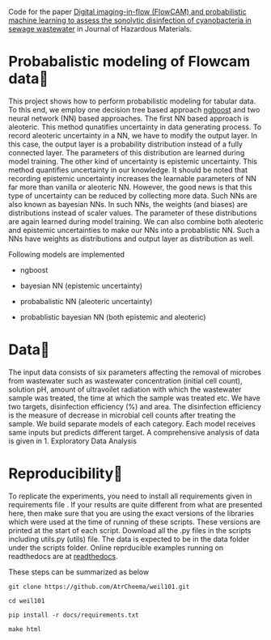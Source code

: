
Code for the paper [Digital imaging-in-flow (FlowCAM) and probabilistic machine learning to assess the sonolytic disinfection of cyanobacteria in sewage wastewater](https://doi.org/10.1016/j.jhazmat.2024.133762) in Journal of Hazardous Materials.

# Probabalistic modeling of Flowcam data
This project shows how to perform probabilistic modeling for tabular data. To this end, we employ one decision tree based approach [ngboost](https://stanfordmlgroup.github.io/projects/ngboost/) and two neural network (NN) based approaches. The first NN based approach is aleoteric. This method qunatifies uncertainty in data generating process. To record aleoteric uncertainty in a NN, we have to modify the output layer. In this case, the output layer is a probability distribution instead of a fully connected layer. The parameters of this distribution are learned during model training. The other kind of uncertainty is epistemic uncertainty. This method quantifies uncertainty in our knowledge. It should be noted that recording epistemic uncertainty increases the learnable parameters of NN far more than vanilla or aleoteric NN. However, the good news is that this type of uncertainty can be reduced by collecting more data. Such NNs are also known as bayesian NNs. In such NNs, the weights (and biases) are distributions instead of scaler values. The parameter of these distributions are again learned during model training. We can also combine both aleoteric and epistemic uncertainties to make our NNs into a probablistic NN. Such a NNs have weights as distributions and output layer as distribution as well.

Following models are implemented

  - ngboost

  - bayesian NN (epistemic uncertainty)

  - probabalistic NN (aleoteric uncertainty)

  - probablistic bayesian NN (both epistemic and aleoteric)

# Data
The input data consists of six parameters affecting the removal of microbes from wastewater such as wastewater concentration (initial cell count), solution pH, amount of ultravoilet radiation with which the wastewater sample was treated, the time at which the sample was treated etc. We have two targets, disinfection efficiency (%) and area. The disinfection efficiency is the measure of decrease in microbial cell counts after treating the sample. We build separate models of each category. Each model receives same inputs but predicts different target. A comprehensive analysis of data is given in 1. Exploratory Data Analysis

# Reproducibility
To replicate the experiments, you need to install all requirements given in requirements file . If your results are quite different from what are presented here, then make sure that you are using the exact versions of the libraries which were used at the time of running of these scripts. These versions are printed at the start of each script. Download all the .py files in the scripts including utils.py (utils) file. The data is expected to be in the data folder under the scripts folder. Online reprducible examples running on readthedocs are at [readthedocs](https://xyzxyzxyz.readthedocs.io).

These steps can be summarized as below

    git clone https://github.com/AtrCheema/weil101.git

    cd weil101

    pip install -r docs/requirements.txt

    make html
